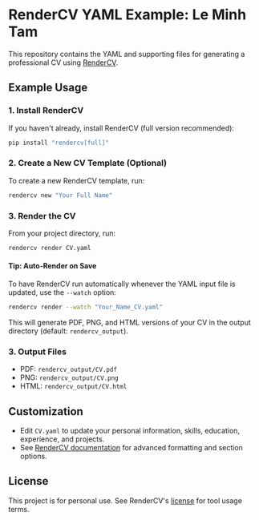 # RenderCV YAML Example: Le Minh Tam

This repository contains the YAML and supporting files for generating a professional CV using [RenderCV](https://rendercv.com).

## Example Usage

### 1. Install RenderCV
If you haven't already, install RenderCV (full version recommended):

```sh
pip install "rendercv[full]"
```

### 2. Create a New CV Template (Optional)
To create a new RenderCV template, run:

```sh
rendercv new "Your Full Name"
```

### 3. Render the CV
From your project directory, run:

```sh
rendercv render CV.yaml
```

#### Tip: Auto-Render on Save
To have RenderCV run automatically whenever the YAML input file is updated, use the `--watch` option:

```sh
rendercv render --watch "Your_Name_CV.yaml"
```

This will generate PDF, PNG, and HTML versions of your CV in the output directory (default: `rendercv_output`).

### 3. Output Files
- PDF: `rendercv_output/CV.pdf`
- PNG: `rendercv_output/CV.png`
- HTML: `rendercv_output/CV.html`

## Customization
- Edit `CV.yaml` to update your personal information, skills, education, experience, and projects.
- See [RenderCV documentation](https://docs.rendercv.com/) for advanced formatting and section options.

## License
This project is for personal use. See RenderCV's [license](https://github.com/rendercv/rendercv/blob/main/LICENSE) for tool usage terms.
